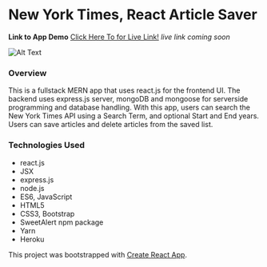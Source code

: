 # New York Times, React Article Saver 

**Link to App Demo** 
[Click Here To for Live Link!](https://aqueous-sea-54218.herokuapp.com/) *live link coming soon*

![Alt Text](https://media.giphy.com/media/321A9OqGB00L8lzA2h/giphy.gif)

### Overview
This is a fullstack MERN app that uses react.js for the frontend UI. The backend uses express.js server, mongoDB and mongoose for serverside programming and database handling. With this app, users can search the New York Times API using a Search Term, and optional Start and End years. Users can save articles and delete articles from the saved list. 

### Technologies Used
- react.js
- JSX
- express.js
- node.js
- ES6, JavaScript
- HTML5
- CSS3, Bootstrap
- SweetAlert npm package
- Yarn 
- Heroku 



This project was bootstrapped with [Create React App](https://github.com/facebookincubator/create-react-app).